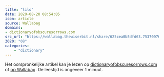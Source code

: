 ```yaml
---
title: "lilo"
date: 2020-08-20 08:54:05
icon: article
source: Wallabag
domains:
- dictionaryofobscuresorrows.com
src_url: "https://wallabag.thewiserbit.nl/share/625cea0b5dfd63.75370970"
2020: "08"
categories:
    - "dictionary"
---
```

Het oorspronkelijke artikel kan je lezen op [dictionaryofobscuresorrows.com](https://www.dictionaryofobscuresorrows.com/post/187649554940/lilo) of [op Wallabag](https://wallabag.thewiserbit.nl/share/625cea0b5dfd63.75370970). De leestijd is ongeveer 1 minuut.